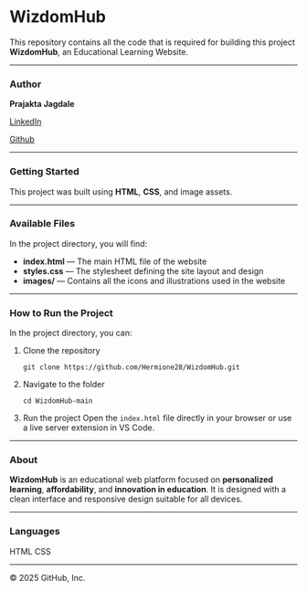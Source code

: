 


# WizdomHub

This repository contains all the code that is required for building this project **WizdomHub**, an Educational Learning Website.

---

### Author

**Prajakta Jagdale**

[LinkedIn](https://www.linkedin.com/in/prajakta-jagdale-665a0a257)

[Github](https://github.com/Hermione28)


---

### Getting Started

This project was built using **HTML**, **CSS**, and image assets.

---

### Available Files

In the project directory, you will find:

* **index.html** — The main HTML file of the website
* **styles.css** — The stylesheet defining the site layout and design
* **images/** — Contains all the icons and illustrations used in the website

---

### How to Run the Project

In the project directory, you can:

1. Clone the repository

   ```
   git clone https://github.com/Hermione28/WizdomHub.git
   ```
2. Navigate to the folder

   ```
   cd WizdomHub-main
   ```
3. Run the project
   Open the `index.html` file directly in your browser or use a live server extension in VS Code.

---

### About

**WizdomHub** is an educational web platform focused on **personalized learning**, **affordability**, and **innovation in education**.
It is designed with a clean interface and responsive design suitable for all devices.

---
### Languages

HTML
CSS

---

© 2025 GitHub, Inc.




